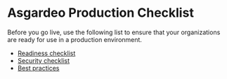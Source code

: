 # Asgardeo Production Checklist

Before you go live, use the following list to ensure that your organizations are ready for use in a production environment.

- [Readiness checklist]({{base_path}}/references/production-checklist/readiness-check.md)
- [Security checklist]({{base_path}}/references/production-checklist/security-check.md)
- [Best practices]({{base_path}}/references/production-checklist/best-practices.md)